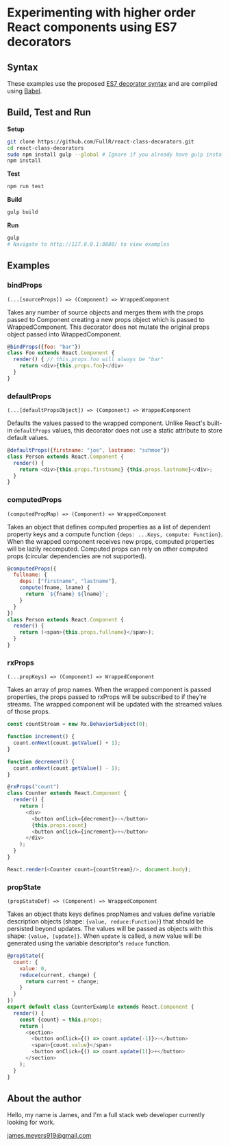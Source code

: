# Experimenting with higher order React components using ES7 decorators

## Syntax
These examples use the proposed [ES7 decorator syntax](https://github.com/wycats/javascript-decorators) and are compiled using [Babel](https://github.com/babel/babel).

## Build, Test and Run

**Setup**
```bash
git clone https://github.com/FullR/react-class-decorators.git
cd react-class-decorators
sudo npm install gulp --global # Ignore if you already have gulp installed
npm install
```

**Test**
```bash
npm run test
```

**Build**
```bash
gulp build
```

**Run**
```bash
gulp
# Navigate to http://127.0.0.1:8080/ to view examples
```

## Examples

### bindProps
`(...[sourceProps]) => (Component) => WrappedComponent`

Takes any number of source objects and merges them with the props passed to Component creating a new props object which is passed to WrappedComponent. This decorator does not mutate the original props object passed into WrappedComponent.

```javascript
@bindProps({foo: "bar"})
class Foo extends React.Component {
  render() { // this.props.foo will always be "bar"
    return <div>{this.props.foo}</div>
  }
}
```

### defaultProps
`(...[defaultPropsObject]) => (Component) => WrappedComponent`

Defaults the values passed to the wrapped component. Unlike React's built-in `defaultProps` values, this decorator does not use a static attribute to store default values.

```javascript
@defaultProps({firstname: "joe", lastname: "schmoe"})
class Person extends React.Component {
  render() {
    return <div>{this.props.firstname} {this.props.lastname}</div>;
  }
}
```

### computedProps
`(computedPropMap) => (Component) => WrappedComponent`

Takes an object that defines computed properties as a list of dependent property keys and a compute function `{deps: ...Keys, compute: Function}`.
When the wrapped component receives new props, computed properties will be lazily recomputed. Computed props can rely on other computed props (circular dependencies are not supported).

```javascript
@computedProps({
  fullname: {
    deps: ["firstname", "lastname"],
    compute(fname, lname) {
      return `${fname} ${lname}`;
    }
  }
})
class Person extends React.Component {
  render() {
    return (<span>{this.props.fullname}</span>);
  }
}
```

### rxProps
`(...propKeys) => (Component) => WrappedComponent`

Takes an array of prop names. When the wrapped component is passed properties, the props passed to rxProps will be subscribed to if they're streams. The wrapped component
will be updated with the streamed values of those props.

```javascript
const countStream = new Rx.BehaviorSubject(0);

function increment() {
  count.onNext(count.getValue() + 1);
}

function decrement() {
  count.onNext(count.getValue() - 1);
}

@rxProps("count")
class Counter extends React.Component {
  render() {
    return (
      <div>
        <button onClick={decrement}>-</button>
        {this.props.count}
        <button onClick={increment}>+</button>
      </div>
    );
  }
}

React.render(<Counter count={countStream}/>, document.body);
```

### propState
`(propStateDef) => (Component) => WrappedComponent`

Takes an object thats keys defines propNames and values define variable description objects (shape: `{value, reduce:Function}`) that should be persisted beyond updates. The values will be passed as objects with this shape: `{value, [update]}`. When `update` is called, a new value will be generated using the variable descriptor's `reduce` function.

```javascript
@propState({
  count: {
    value: 0,
    reduce(current, change) {
      return current + change;
    }
  }
})
export default class CounterExample extends React.Component {
  render() {
    const {count} = this.props;
    return (
      <section>
        <button onClick={() => count.update(-1)}>-</button>
        <span>{count.value}</span>
        <button onClick={() => count.update(1)}>+</button>
      </section>
    );
  }
}
```

## About the author
Hello, my name is James, and I'm a full stack web developer currently looking for work.

james.meyers919@gmail.com
